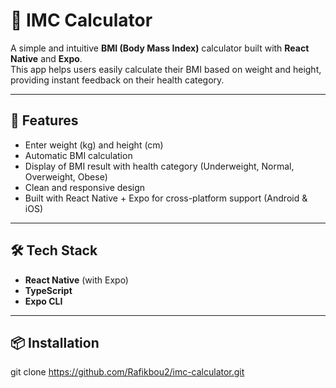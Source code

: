 # 📱 IMC Calculator

A simple and intuitive **BMI (Body Mass Index)** calculator built with **React Native** and **Expo**.  
This app helps users easily calculate their BMI based on weight and height, providing instant feedback on their health category.

---

## 🚀 Features
- Enter weight (kg) and height (cm)
- Automatic BMI calculation
- Display of BMI result with health category (Underweight, Normal, Overweight, Obese)
- Clean and responsive design
- Built with React Native + Expo for cross-platform support (Android & iOS)

---

## 🛠️ Tech Stack
- **React Native** (with Expo)
- **TypeScript**
- **Expo CLI**

---

## 📦 Installation

   
   git clone https://github.com/Rafikbou2/imc-calculator.git
